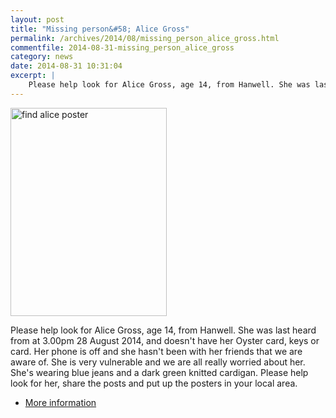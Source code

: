 ```yaml
---
layout: post
title: "Missing person&#58; Alice Gross"
permalink: /archives/2014/08/missing_person_alice_gross.html
commentfile: 2014-08-31-missing_person_alice_gross
category: news
date: 2014-08-31 10:31:04
excerpt: |
    Please help look for Alice Gross, age 14, from Hanwell. She was last heard from at 3.00pm 28 August 2014, and doesn't have her Oyster card, keys or card. Her phone is off and she hasn't been with her friends that we are aware of. She is very vulnerable and we are all really worried about her. She's wearing blue jeans and a dark green knitted cardigan.
---
```


<a href="/assets/images/2014/find_alice_poster.jpg" title="See larger version of - find alice poster"><img src="/assets/images/2014/find_alice_poster_thumb.jpg" width="250" height="333" alt="find alice poster" class="photo right" /></a>

Please help look for Alice Gross, age 14, from Hanwell. She was last heard from at 3.00pm 28 August 2014, and doesn't have her Oyster card, keys or card. Her phone is off and she hasn't been with her friends that we are aware of. She is very vulnerable and we are all really worried about her. She's wearing blue jeans and a dark green knitted cardigan. Please help look for her, share the posts and put up the posters in your local area.

-   [More information](https://www.facebook.com/groups/435881003216659/)

